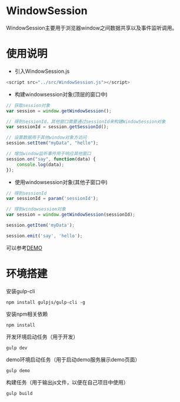 # WindowSession
WindowSession主要用于浏览器window之间数据共享以及事件监听调用。

# 使用说明
- 引入WindowSession.js
```javascript
<script src="../src/WindowSession.js"></script>
```
- 构建windowsession对象(顶层的窗口中)
```javascript
// 获取session对象
var session = window.getWindowSession();

// 得到sessionId，其他窗口需要通过sessionId来构建WindowSession对象
var sessionId = session.getSessionId();

// 设置数据用于其他window对象方访问
session.setItem("myData", "hello");

// 增加window监听事件用于响应其他窗口
session.on("say", function(data) {
	console.log(data);
});

```
- 使用windowsession对象(其他子窗口中)
```javascript
// 得到sessionId
var sessionId = param('sessionId');

// 得到windowsession对象
var session = window.getWindowSession(sessionId);

session.getItem('myData');

session.emit('say', 'hello');

```
可以参考[DEMO](demo/main.html "DEMO")

# 环境搭建

安装gulp-cli 
```
npm install gulpjs/gulp-cli -g 
```

安装npm相关依赖  
```
npm install
```

开发环境启动任务（用于开发）
```
gulp dev
```

demo环境启动任务（用于启动demo服务展示demo页面）
```
gulp demo
```

构建任务（用于输出js文件，以便在自己项目中使用）
```
gulp build
```